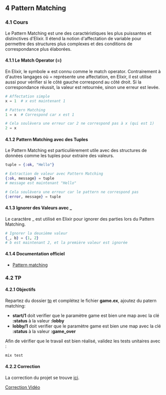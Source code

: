 ## 4 Pattern Matching

### 4.1 Cours

Le Pattern Matching est une des caractéristiques les plus puissantes et distinctives d'Elixir. Il étend la notion d'affectation de variable pour permettre des structures plus complexes et des conditions de correspondance plus élaborées.

#### 4.1.1 Le Match Operator (=)

En Elixir, le symbole **=** est connu comme le match operator. Contrairement à d'autres langages où = représente une affectation, en Elixir, il est utilisé aussi pour vérifier si le côté gauche correspond au côté droit. Si la correspondance réussit, la valeur est retournée, sinon une erreur est levée.

```elixir
# Affectation simple
x = 1  # x est maintenant 1

# Pattern Matching
1 = x  # Correspond car x est 1

# Cela soulèvera une erreur car 2 ne correspond pas à x (qui est 1)
2 = x
```

#### 4.1.2 Pattern Matching avec des Tuples

Le Pattern Matching est particulièrement utile avec des structures de données comme les tuples pour extraire des valeurs.

```elixir
tuple = {:ok, "Hello"}

# Extraction de valeur avec Pattern Matching
{:ok, message} = tuple
# message est maintenant "Hello"

# Cela soulèvera une erreur car le pattern ne correspond pas
{:error, message} = tuple
```

#### 4.1.3 Ignorer des Valeurs avec _

Le caractère _ est utilisé en Elixir pour ignorer des parties lors du Pattern Matching.

```elixir
# Ignorer la deuxième valeur
{_, b} = {1, 2}
# b est maintenant 2, et la première valeur est ignorée
```

#### 4.1.4 Documentation officiel

- [Pattern matching](https://hexdocs.pm/elixir/1.16/pattern-matching.html)

### 4.2 TP

#### 4.2.1 Objectifs

Repartez du dossier [tp](https://github.com/nathan-poncet/fyc/tree/main/parts/4%20-%20Pattern%20Matching/tp) et complétez le fichier **game.ex**, ajoutez du patern matching:

- **start/1** doit verifier que le paramètre game est bien une map avec la clé **:status** à la valeur **:lobby**
- **lobby/1** doit verifier que le paramètre game est bien une map avec la clé **:status** à la valeur **:game_over**

Afin de vérifier que le travail est bien réalisé, validez les tests unitaires avec :

```bash
mix test
```

#### 4.2.2 Correction

La correction du projet se trouve [ici](https://github.com/nathan-poncet/fyc/tree/main/parts/4%20-%20Pattern%20Matching/correction).

[Correction Vidéo](https://youtu.be/VZTjw5qajIA)
